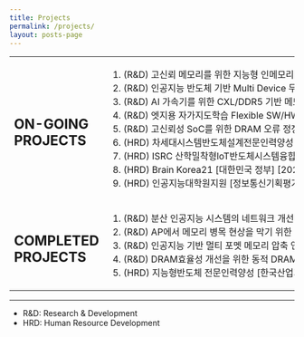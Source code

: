 ```yaml
---
title: Projects
permalink: /projects/
layout: posts-page
---
```


<table border="0">
  <tr>
    <td> <h2> ON-GOING PROJECTS </h2> </td>
    <td nowrap>
      <ol>
        <li> (R&D) 고신뢰 메모리를 위한 지능형 인메모리 오류정정 디바이스 개발 [정보통신기획평가원] [2021.04.01 ~ 2024.12.31] </li>
        <li> (R&D) 인공지능 반도체 기반 Multi Device 무선 충전 SoC 개발 [정보통신기획평가원] [2021.04.01 ~ 2023.12.31] </li>
        <li> (R&D) AI 가속기를 위한 CXL/DDR5 기반 메모리 서브시스템 솔루션 개발 [한국산업기술평가관리원, 삼성전자, SK 하이닉스] [2023.04.01 ~ 2025.12.31] </li>
        <li> (R&D) 엣지용 자가지도학습 Flexible SW/HW 통합 솔루션 개발 [정보통신기획평가원] [2023.04.01 ~ 2026.12.31] </li>
        <li> (R&D) 고신뢰성 SoC를 위한 DRAM 오류 정정 기법 개발 [삼성 전자] [2023.03.01 ~ 2024.02.28] </li>
        <li> (HRD) 차세대시스템반도체설계전문인력양성 [한국산업기술평가관리원] [2021.03.01 ~ 2026.2.28] </li>
        <li> (HRD) ISRC 산학밀착형loT반도체시스템융합인력육성 [과학기술정보통신부] [2021.04.01 ~ 2024.12.31] </li>
        <li> (HRD) Brain Korea21 [대한민국 정부] [2020.09.01 ~ 2027.08.31] </li>
        <li> (HRD) 인공지능대학원지원 [정보통신기획평가원] [2019.04.01 ~ 2023.12.31] </li>
      </ol>
    </td>
  </tr>
  <tr>
    <td> <h2> COMPLETED PROJECTS </h2> </td>
    <td>
      <ol>
        <li> (R&D) 분산 인공지능 시스템의 네트워크 개선 연구 [한국연구재단] [2020.03.01 ~ 2023.02.28] </li>
        <li> (R&D) AP에서 메모리 병목 현상을 막기 위한 데이터 압축 연구 [삼성전자] [2020.03.01 ~ 2021.02.28] </li>
        <li> (R&D) 인공지능 기반 멀티 포멧 메모리 압축 연구 [삼성전자] [2021.03.01 ~ 2022.02.28] </li>
        <li> (R&D) DRAM효율성 개선을 위한 동적 DRAM 주소 결정 기법 [삼성전자] [2022.03.01 ~ 2023.02.28] </li>
        <li> (HRD) 지능형반도체 전문인력양성 [한국산업기술평가관리원] [2016.03.01 ~ 2021.02.28] </li>
      </ol>
    </td>
  </tr>
</table>

---


- R&D: Research & Development
- HRD: Human Resource Development

